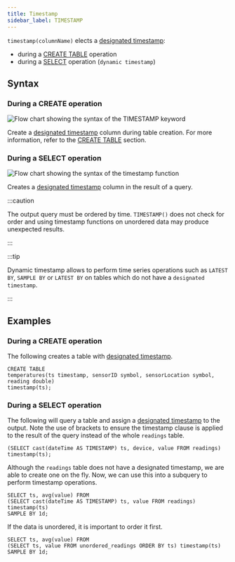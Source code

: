 ```yaml
---
title: Timestamp
sidebar_label: TIMESTAMP
---
```


`timestamp(columnName)` elects a
[designated timestamp](concept/designated-timestamp.md):

- during a [CREATE TABLE](reference/sql/create-table.md#timestamp) operation
- during a [SELECT](reference/sql/select.md) operation (`dynamic timestamp`)

## Syntax

### During a CREATE operation

![Flow chart showing the syntax of the TIMESTAMP keyword](/img/docs/diagrams/timestamp.svg)

Create a [designated timestamp](concept/designated-timestamp.md) column during
table creation. For more information, refer to the
[CREATE TABLE](reference/sql/create-table.md) section.

### During a SELECT operation

![Flow chart showing the syntax of the timestamp function](/img/docs/diagrams/dynamicTimestamp.svg)

Creates a [designated timestamp](concept/designated-timestamp.md) column in the
result of a query.

:::caution

The output query must be ordered by time. `TIMESTAMP()` does not check for order
and using timestamp functions on unordered data may produce unexpected results.

:::

:::tip

Dynamic timestamp allows to perform time series operations such as `LATEST BY`,
`SAMPLE BY` or `LATEST BY` on tables which do not have a `designated timestamp`.

:::

## Examples

### During a CREATE operation

The following creates a table with
[designated timestamp](concept/designated-timestamp.md).

```questdb-sql title="Create table"
CREATE TABLE
temperatures(ts timestamp, sensorID symbol, sensorLocation symbol, reading double)
timestamp(ts);
```

### During a SELECT operation

The following will query a table and assign a
[designated timestamp](concept/designated-timestamp.md) to the output. Note the
use of brackets to ensure the timestamp clause is applied to the result of the
query instead of the whole `readings` table.

```questdb-sql title="Dynamic timestamp"
(SELECT cast(dateTime AS TIMESTAMP) ts, device, value FROM readings) timestamp(ts);
```

Although the `readings` table does not have a designated timestamp, we are able
to create one on the fly. Now, we can use this into a subquery to perform
timestamp operations.

```questdb-sql title="Dynamic timestamp subquery"
SELECT ts, avg(value) FROM
(SELECT cast(dateTime AS TIMESTAMP) ts, value FROM readings) timestamp(ts)
SAMPLE BY 1d;
```

If the data is unordered, it is important to order it first.

```questdb-sql title="Dynamic timestamp - unordered data"
SELECT ts, avg(value) FROM
(SELECT ts, value FROM unordered_readings ORDER BY ts) timestamp(ts)
SAMPLE BY 1d;
```
